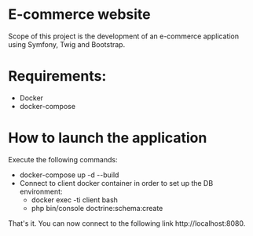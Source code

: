# E-commerce website
Scope of this project is the development of an e-commerce application using Symfony, Twig and Bootstrap.

# Requirements:
- Docker
- docker-compose

# How to launch the application
Execute the following commands:
- docker-compose up -d --build
- Connect to client docker container in order to set up the DB environment:
  - docker exec -ti client bash
  - php bin/console doctrine:schema:create

That's it. You can now connect to the following link http://localhost:8080. 
